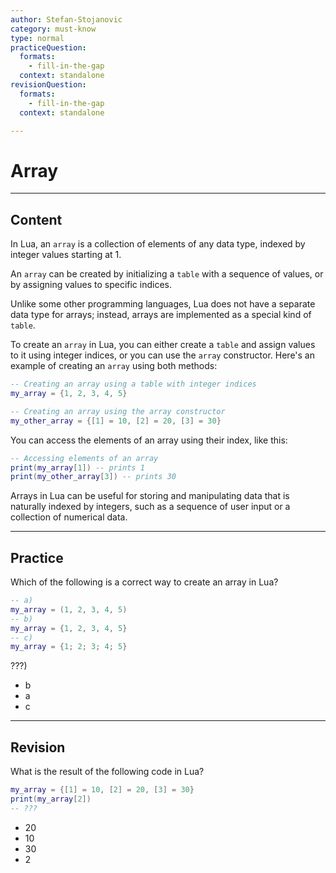 ```yaml
---
author: Stefan-Stojanovic
category: must-know
type: normal
practiceQuestion:
  formats:
    - fill-in-the-gap
  context: standalone
revisionQuestion:
  formats:
    - fill-in-the-gap
  context: standalone

---
```


# Array

---
## Content

In Lua, an `array` is a collection of elements of any data type, indexed by integer values starting at 1. 

An `array` can be created by initializing a `table` with a sequence of values, or by assigning values to specific indices. 

Unlike some other programming languages, Lua does not have a separate data type for arrays; instead, arrays are implemented as a special kind of `table`.

To create an `array` in Lua, you can either create a `table` and assign values to it using integer indices, or you can use the `array` constructor. Here's an example of creating an `array` using both methods:
```lua
-- Creating an array using a table with integer indices
my_array = {1, 2, 3, 4, 5}

-- Creating an array using the array constructor
my_other_array = {[1] = 10, [2] = 20, [3] = 30}
```

You can access the elements of an array using their index, like this:
```lua
-- Accessing elements of an array
print(my_array[1]) -- prints 1
print(my_other_array[3]) -- prints 30
```

Arrays in Lua can be useful for storing and manipulating data that is naturally indexed by integers, such as a sequence of user input or a collection of numerical data.

---
## Practice

Which of the following is a correct way to create an array in Lua?

```lua
-- a) 
my_array = (1, 2, 3, 4, 5)
-- b)
my_array = {1, 2, 3, 4, 5}
-- c)
my_array = {1; 2; 3; 4; 5}
```

???)

- b
- a
- c

---
## Revision

What is the result of the following code in Lua?

```lua
my_array = {[1] = 10, [2] = 20, [3] = 30}
print(my_array[2])
-- ???
```

- 20
- 10
- 30
- 2